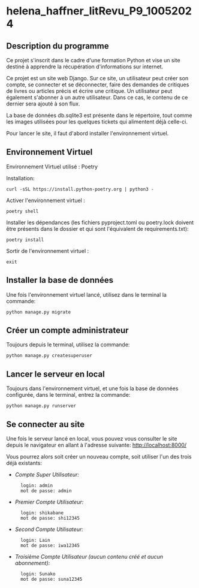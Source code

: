 # helena_haffner_litRevu_P9_10052024

## Description du programme
Ce projet s'inscrit dans le cadre d'une formation Python et vise un site destiné à apprendre la récupération d'informations sur internet.

Ce projet est un site web Django. Sur ce site, un utilisateur peut créer son compte, se connecter et se déconnecter, 
faire des demandes de critiques de livres ou articles précis et 
écrire une critique. Un utilisateur peut également s'abonner à un autre utilisateur. Dans ce cas, le contenu de ce dernier sera ajouté à son flux.

La base de données db.sqlite3 est présente dans le répertoire, tout comme les images utilisées pour les quelques tickets qui alimentent déjà celle-ci.

Pour lancer le site, il faut d'abord installer l'environnement virtuel.

## Environnement Virtuel
Environnement Virtuel utilisé : Poetry

Installation:
```shell
curl -sSL https://install.python-poetry.org | python3 - 
```

Activer l'environnement virtuel : 
```shell
poetry shell
```
Installer les dépendances (les fichiers pyproject.toml ou poetry.lock doivent être présents dans le dossier et qui sont l'équivalent de requirements.txt): 
```shell
poetry install 
```
Sortir de l'environnement virtuel : 
```shell
exit
```

## Installer la base de données
Une fois l'environnement virtuel lancé, utilisez dans le terminal la commande:
```shell
python manage.py migrate
```

## Créer un compte administrateur
Toujours depuis le terminal, utilisez la commande:
```
python manage.py createsuperuser
```

## Lancer le serveur en local

Toujours dans l'environnement virtuel, et une fois la base de données configurée, dans le terminal, entrez la commande:
```shell
python manage.py runserver
```

## Se connecter au site 

Une fois le serveur lancé en local, vous pouvez vous consulter le site depuis le navigateur en allant à l'adresse suivante:
[http://localhost:8000/](http://localhost:8000/)

Vous pourrez alors soit créer un nouveau compte, soit utiliser l'un des trois déjà existants:

- _Compte Super Utilisateur:_ 


        login: admin 
        mot de passe: admin

- _Premier Compte Utilisateur:_


        login: shikabane
        mot de passe: shi12345

- _Second Compte Utilisateur:_


        login: Lain
        mot de passe: iwa12345

- _Troisième Compte Utilisateur (aucun contenu créé et aucun abonnement):_


        login: Sunako
        mot de passe: suna12345
